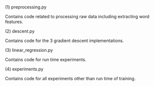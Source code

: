 (1) preprocessing.py

Contains code related to processing raw data including extracting word features.

(2) descent.py

Contains code for the 3 gradient descent implementations.

(3) linear_regression.py

Contains code for run time experiments.

(4) experiments.py

Contains code for all experiments other than run time of training. 

